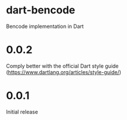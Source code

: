 dart-bencode
============

Bencode implementation in Dart

# 0.0.2
Comply better with the official Dart style guide (https://www.dartlang.org/articles/style-guide/)

# 0.0.1
Initial release
